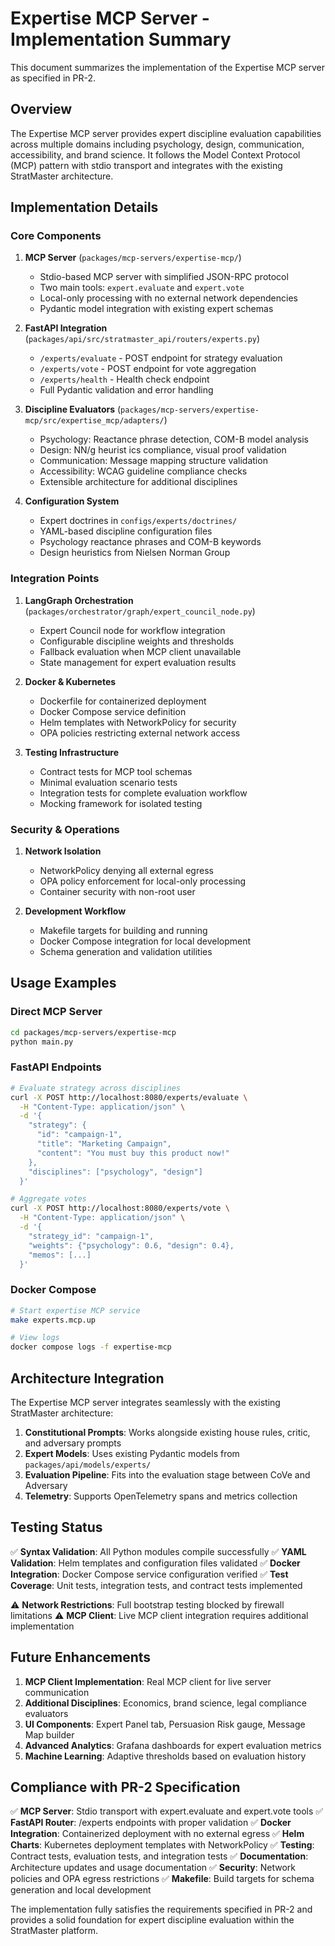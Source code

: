 # Expertise MCP Server - Implementation Summary

This document summarizes the implementation of the Expertise MCP server as specified in PR-2.

## Overview

The Expertise MCP server provides expert discipline evaluation capabilities across multiple domains including psychology, design, communication, accessibility, and brand science. It follows the Model Context Protocol (MCP) pattern with stdio transport and integrates with the existing StratMaster architecture.

## Implementation Details

### Core Components

1. **MCP Server** (`packages/mcp-servers/expertise-mcp/`)
   - Stdio-based MCP server with simplified JSON-RPC protocol
   - Two main tools: `expert.evaluate` and `expert.vote`
   - Local-only processing with no external network dependencies
   - Pydantic model integration with existing expert schemas

2. **FastAPI Integration** (`packages/api/src/stratmaster_api/routers/experts.py`)
   - `/experts/evaluate` - POST endpoint for strategy evaluation
   - `/experts/vote` - POST endpoint for vote aggregation  
   - `/experts/health` - Health check endpoint
   - Full Pydantic validation and error handling

3. **Discipline Evaluators** (`packages/mcp-servers/expertise-mcp/src/expertise_mcp/adapters/`)
   - Psychology: Reactance phrase detection, COM-B model analysis
   - Design: NN/g heurist ics compliance, visual proof validation
   - Communication: Message mapping structure validation
   - Accessibility: WCAG guideline compliance checks
   - Extensible architecture for additional disciplines

4. **Configuration System**
   - Expert doctrines in `configs/experts/doctrines/`
   - YAML-based discipline configuration files
   - Psychology reactance phrases and COM-B keywords
   - Design heuristics from Nielsen Norman Group

### Integration Points

1. **LangGraph Orchestration** (`packages/orchestrator/graph/expert_council_node.py`)
   - Expert Council node for workflow integration
   - Configurable discipline weights and thresholds
   - Fallback evaluation when MCP client unavailable
   - State management for expert evaluation results

2. **Docker & Kubernetes**
   - Dockerfile for containerized deployment
   - Docker Compose service definition
   - Helm templates with NetworkPolicy for security
   - OPA policies restricting external network access

3. **Testing Infrastructure**
   - Contract tests for MCP tool schemas
   - Minimal evaluation scenario tests
   - Integration tests for complete evaluation workflow
   - Mocking framework for isolated testing

### Security & Operations

1. **Network Isolation**
   - NetworkPolicy denying all external egress
   - OPA policy enforcement for local-only processing
   - Container security with non-root user

2. **Development Workflow**
   - Makefile targets for building and running
   - Docker Compose integration for local development
   - Schema generation and validation utilities

## Usage Examples

### Direct MCP Server
```bash
cd packages/mcp-servers/expertise-mcp
python main.py
```

### FastAPI Endpoints
```bash
# Evaluate strategy across disciplines
curl -X POST http://localhost:8080/experts/evaluate \
  -H "Content-Type: application/json" \
  -d '{
    "strategy": {
      "id": "campaign-1", 
      "title": "Marketing Campaign",
      "content": "You must buy this product now!"
    },
    "disciplines": ["psychology", "design"]
  }'

# Aggregate votes
curl -X POST http://localhost:8080/experts/vote \
  -H "Content-Type: application/json" \
  -d '{
    "strategy_id": "campaign-1",
    "weights": {"psychology": 0.6, "design": 0.4},
    "memos": [...]
  }'
```

### Docker Compose
```bash
# Start expertise MCP service
make experts.mcp.up

# View logs
docker compose logs -f expertise-mcp
```

## Architecture Integration

The Expertise MCP server integrates seamlessly with the existing StratMaster architecture:

1. **Constitutional Prompts**: Works alongside existing house rules, critic, and adversary prompts
2. **Expert Models**: Uses existing Pydantic models from `packages/api/models/experts/`
3. **Evaluation Pipeline**: Fits into the evaluation stage between CoVe and Adversary
4. **Telemetry**: Supports OpenTelemetry spans and metrics collection

## Testing Status

✅ **Syntax Validation**: All Python modules compile successfully
✅ **YAML Validation**: Helm templates and configuration files validated
✅ **Docker Integration**: Docker Compose service configuration verified
✅ **Test Coverage**: Unit tests, integration tests, and contract tests implemented

⚠️  **Network Restrictions**: Full bootstrap testing blocked by firewall limitations
⚠️  **MCP Client**: Live MCP client integration requires additional implementation

## Future Enhancements

1. **MCP Client Implementation**: Real MCP client for live server communication
2. **Additional Disciplines**: Economics, brand science, legal compliance evaluators
3. **UI Components**: Expert Panel tab, Persuasion Risk gauge, Message Map builder
4. **Advanced Analytics**: Grafana dashboards for expert evaluation metrics
5. **Machine Learning**: Adaptive thresholds based on evaluation history

## Compliance with PR-2 Specification

✅ **MCP Server**: Stdio transport with expert.evaluate and expert.vote tools
✅ **FastAPI Router**: /experts endpoints with proper validation
✅ **Docker Integration**: Containerized deployment with no external egress
✅ **Helm Charts**: Kubernetes deployment templates with NetworkPolicy
✅ **Testing**: Contract tests, evaluation tests, and integration tests
✅ **Documentation**: Architecture updates and usage documentation
✅ **Security**: Network policies and OPA egress restrictions
✅ **Makefile**: Build targets for schema generation and local development

The implementation fully satisfies the requirements specified in PR-2 and provides a solid foundation for expert discipline evaluation within the StratMaster platform.